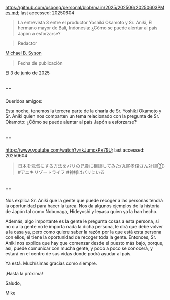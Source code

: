 https://github.com/usbong/personal/blob/main/2025/202506/20250603PMes.md; last accessed: 20250604

> La entrevista 3 entre el productor Yoshiki Okamoto y Sr. Aniki, El hermano mayor de Bali, Indonesia: ¿Cómo se puede alentar al país Japón a esforzarse? 

> Redactor

[Michael B. Syson](https://www.linkedin.com/in/michaelsyson/)

> Fecha de publicación

El 3 de junio de 2025

## --


Queridos amigos:

Esta noche, tenemos la tercera parte de la charla de Sr. Yoshiki Okamoto y Sr. Aniki quien nos comparten un tema relacionado con la pregunta de Sr. Okamoto: ¿Cómo se puede alentar al país Japón a esforzarse?

## --

https://www.youtube.com/watch?v=kJumcxPx79U; last accessed: 20250604

> 日本を元気にする方法をバリの兄貴に相談してみた(丸尾孝俊さん対談③) #アニキリゾートライフ #神様はバリにいる

## --

Nos explica Sr. Aniki que la gente que puede recoger a las personas tendrá la oportunidad para hacer la tarea. Nos da algunos ejemplos de la historia de Japón tal como Nobunaga, Hideyoshi y Ieyasu quien ya la han hecho.

Además, algo importante es la gente le pregunta cosas a esta persona, si no o a la gente no le importa nada la dicha persona, le dirá que debe volver a la casa ya, pero como quiere saber la razón por la que está esta persona con ellos, él tiene la oportunidad de recoger toda la gente. Entonces, Sr. Aniki nos explica que hay que comenzar desde el puesto más bajo, porque, así, puede comunicar con mucha gente, y poco a poco se conocerá, y estará en el centro de sus vidas donde podrá ayudar al país. 

Ya está. Muchísimas gracias como siempre.

¡Hasta la próxima!

Saludo,

Mike

